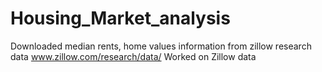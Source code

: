 # Housing_Market_analysis
Downloaded median rents, home values information from zillow research data www.zillow.com/research/data/
Worked on Zillow data  
